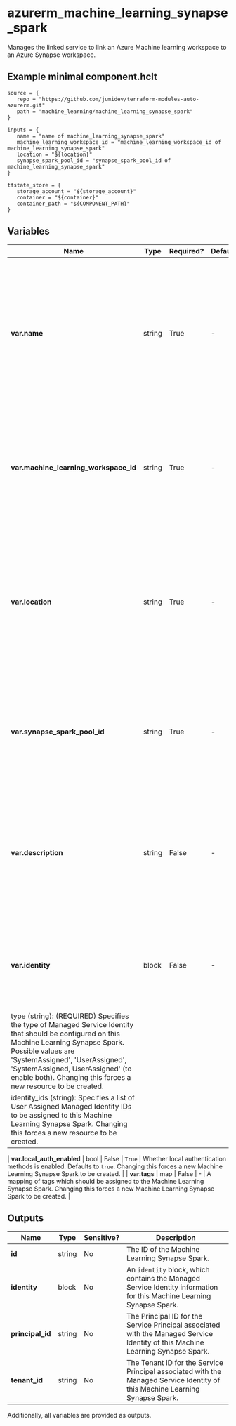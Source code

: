 # azurerm_machine_learning_synapse_spark

Manages the linked service to link an Azure Machine learning workspace to an Azure Synapse workspace.

## Example minimal component.hclt

```hcl
source = {
   repo = "https://github.com/jumidev/terraform-modules-auto-azurerm.git" 
   path = "machine_learning/machine_learning_synapse_spark" 
}

inputs = {
   name = "name of machine_learning_synapse_spark" 
   machine_learning_workspace_id = "machine_learning_workspace_id of machine_learning_synapse_spark" 
   location = "${location}" 
   synapse_spark_pool_id = "synapse_spark_pool_id of machine_learning_synapse_spark" 
}

tfstate_store = {
   storage_account = "${storage_account}" 
   container = "${container}" 
   container_path = "${COMPONENT_PATH}" 
}

```

## Variables

| Name | Type | Required? |  Default  |  Description |
| ---- | ---- | --------- |  ----------- | ----------- |
| **var.name** | string | True | -  |  The name which should be used for this Machine Learning Synapse Spark. Changing this forces a new Machine Learning Synapse Spark to be created. | 
| **var.machine_learning_workspace_id** | string | True | -  |  The ID of the Machine Learning Workspace. Changing this forces a new Machine Learning Synapse Spark to be created. | 
| **var.location** | string | True | -  |  The Azure Region where the Machine Learning Synapse Spark should exist. Changing this forces a new Machine Learning Synapse Spark to be created. | 
| **var.synapse_spark_pool_id** | string | True | -  |  The ID of the linked Synapse Spark Pool. Changing this forces a new Machine Learning Synapse Spark to be created. | 
| **var.description** | string | False | -  |  The description of the Machine Learning Synapse Spark. Changing this forces a new Machine Learning Synapse Spark to be created. | 
| **var.identity** | block | False | -  |  An `identity` block. Changing this forces a new Machine Learning Synapse Spark to be created. | | `identity` block structure: || 
|   type (string): (REQUIRED) Specifies the type of Managed Service Identity that should be configured on this Machine Learning Synapse Spark. Possible values are 'SystemAssigned', 'UserAssigned', 'SystemAssigned, UserAssigned' (to enable both). Changing this forces a new resource to be created. ||
|   identity_ids (string): Specifies a list of User Assigned Managed Identity IDs to be assigned to this Machine Learning Synapse Spark. Changing this forces a new resource to be created. ||

| **var.local_auth_enabled** | bool | False | `True`  |  Whether local authentication methods is enabled. Defaults to `true`. Changing this forces a new Machine Learning Synapse Spark to be created. | 
| **var.tags** | map | False | -  |  A mapping of tags which should be assigned to the Machine Learning Synapse Spark. Changing this forces a new Machine Learning Synapse Spark to be created. | 



## Outputs

| Name | Type | Sensitive? | Description |
| ---- | ---- | --------- | --------- |
| **id** | string | No  | The ID of the Machine Learning Synapse Spark. | 
| **identity** | block | No  | An `identity` block, which contains the Managed Service Identity information for this Machine Learning Synapse Spark. | 
| **principal_id** | string | No  | The Principal ID for the Service Principal associated with the Managed Service Identity of this Machine Learning Synapse Spark. | 
| **tenant_id** | string | No  | The Tenant ID for the Service Principal associated with the Managed Service Identity of this Machine Learning Synapse Spark. | 

Additionally, all variables are provided as outputs.

